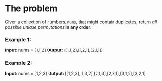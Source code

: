 # The problem

Given a collection of numbers, `nums`, that might contain duplicates, return _all possible unique permutations_ **in any order**.

### Example 1:

**Input:** nums = [1,1,2]
**Output:** [[1,1,2],[1,2,1],[2,1,1]]  

### Example 2:

**Input:** nums = [1,2,3]
**Output:** [[1,2,3],[1,3,2],[2,1,3],[2,3,1],[3,1,2],[3,2,1]]
